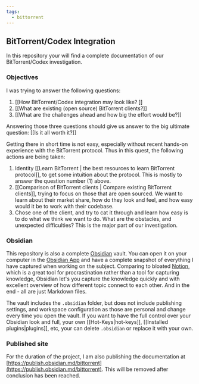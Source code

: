 ```yaml
---
tags:
  - bittorrent
---
```

## BitTorrent/Codex Integration

In this repository your will find a complete documentation of our BitTorrent/Codex investigation.

### Objectives

I was trying to answer the following questions:

1. [[How BitTorrent/Codex integration may look like? ]]
2. [[What are existing (open source) BitTorrent clients?]]
3. [[What are the challenges ahead and how big the effort would be?]]

Answering those three questions should give us answer to the big ultimate question: [[Is it all worth it?]]

Getting there in short time is not easy, especially without recent hands-on experience with the BitTorrent protocol. Thus in this quest, the following actions are being taken:

1. Identity [[Learn BitTorrent | the best resources to learn BitTorrent protocol]], to get some intuition about the protocol. This is mostly to answer the question number (1) above.
2. [[Comparison of BitTorrent clients | Compare existing BitTorrent clients]], trying to focus on those that are open sourced. We want to learn about their market share, how do they look and feel, and how easy would it be to work with their codebase.
3. Chose one of the client, and try to cat it through and learn how easy is to do what we think we want to do. What are the obstacles, and unexpected difficulties? This is the major part of our investigation.

### Obsidian

This repository is also a complete [Obsidian](https://obsidian.md) vault. You can open it on your computer in the [Obsidian App](https://obsidian.md/download) and have a complete snapshot of everything I have captured when working on the subject. Comparing to bloated [Notion](https://www.notion.so), which is a great tool for procrastination rather than a tool for capturing knowledge, Obsidian let's you capture the knowledge quickly and with excellent overview of how different topic connect to each other. And in the end - all are just Markdown files.

The vault includes the `.obsidian` folder, but does not include publishing settings, and workspace configuration as those are personal and change every time you open the vault. If you want to have the full control over your Obsidian look and full, your own [[Hot-Keys|hot-keys]], [[Installed plugins|plugins]], etc, your can delete `.obsidian` or replace it with your own.

### Published site

For the duration of the project, I am also publishing the documentation at [https://publish.obsidian.md/bittorrent](https://publish.obsidian.md/bittorrent).
This will be removed after conclusion has been reached.
